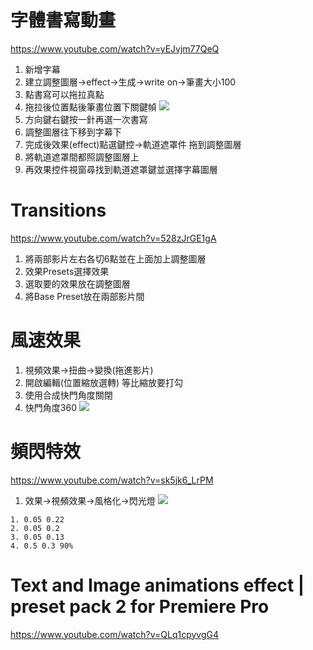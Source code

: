 # 字體書寫動畫
https://www.youtube.com/watch?v=yEJvjm77QeQ
1. 新增字幕
2. 建立調整圖層->effect->生成->write on->筆畫大小100
3. 點書寫可以拖拉真點
4. 拖拉後位置點後筆畫位置下關鍵幀
![](https://i.imgur.com/kVmlckQ.png)
5. 方向鍵右鍵按一針再選一次書寫 
6. 調整圖層往下移到字幕下
6. 完成後效果(effect)點選鍵控->軌道遮罩件 拖到調整圖層
7. 將軌道遮罩間都照調整圖層上
8. 再效果控件視窗尋找到軌道遮罩鍵並選擇字幕圖層


# Transitions
https://www.youtube.com/watch?v=528zJrGE1gA
1. 將兩部影片左右各切6點並在上面加上調整圖層
2. 效果Presets選擇效果
3. 選取要的效果放在調整圖層
4. 將Base Preset放在兩部影片間


# 風速效果

1. 視頻效果->扭曲->變換(拖進影片)
2. 開啟編輯(位置縮放選轉) 等比縮放要打勾 
3. 使用合成快門角度關閉
4. 快門角度360
![](https://i.imgur.com/rOVzdOV.png)

# 頻閃特效
https://www.youtube.com/watch?v=sk5jk6_LrPM
1. 效果->視頻效果->風格化->閃光燈
![](https://i.imgur.com/UeWF5Ri.png)
```
1. 0.05 0.22
2. 0.05 0.2
3. 0.05 0.13
4. 0.5 0.3 90%
```

# Text and Image animations effect | preset pack 2 for Premiere Pro
https://www.youtube.com/watch?v=QLq1cpyvgG4